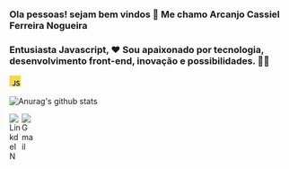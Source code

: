 ### Ola pessoas! sejam bem vindos 👋 Me chamo Arcanjo Cassiel Ferreira Nogueira
<!--Busco sempre me desafiar para me manter evoluindo, tanto de maneira profissional como pessoal, cumprir as metas que me proponho é um ótimo combustível para me manter motivado.-->


### Entusiasta Javascript, ❤ Sou apaixonado por tecnologia, desenvolvimento front-end, inovação e possibilidades. 🎯🚀



<code><img height="20" src="https://raw.githubusercontent.com/github/explore/80688e429a7d4ef2fca1e82350fe8e3517d3494d/topics/javascript/javascript.png"></code>


![Anurag's github stats](https://github-readme-stats.vercel.app/api?username=Arcanjo32cassiel&show_icons=true&theme=radical)


  <a target="_blank" href="https://www.linkedin.com/in/arcanjo-cassiel-b0278b1a7/">
  <img align="left" alt="LinkdeIN" width="22px" src="https://cdn.jsdelivr.net/npm/simple-icons@v3/icons/linkedin.svg" />
  </a>
  <a target="_blank" href="mailto:arcanjocassiel687@gmail.com">
  <img align="left" alt="Gmail" width="22px" src="https://cdn.jsdelivr.net/npm/simple-icons@v3/icons/gmail.svg" />
  </a>
